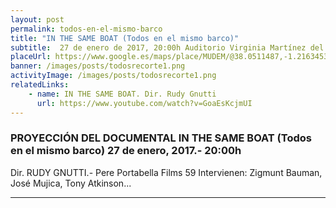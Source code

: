 ```yaml
---
layout: post
permalink: todos-en-el-mismo-barco
title: "IN THE SAME BOAT (Todos en el mismo barco)"
subtitle:  27 de enero de 2017, 20:00h Auditorio Virginia Martínez del Museo de la Muralla (MUDEM)
placeUrl: https://www.google.es/maps/place/MUDEM/@38.0511487,-1.2163453,17z/data=!3m1!4b1!4m5!3m4!1s0xd647f567ba291e1:0xde6031502e1b4fbc!8m2!3d38.0511487!4d-1.2141566
banner: /images/posts/todosrecorte1.png
activityImage: /images/posts/todosrecorte1.png
relatedLinks: 
    - name: IN THE SAME BOAT. Dir. Rudy Gnutti
      url: https://www.youtube.com/watch?v=GoaEsKcjmUI
---
```


###  PROYECCIÓN DEL DOCUMENTAL IN THE SAME BOAT (Todos en el mismo barco) 27 de enero, 2017.- 20:00h

Dir. RUDY GNUTTI.- Pere Portabella Films 59
Intervienen:  Zigmunt Bauman, José Mujica, Tony Atkinson...


***




